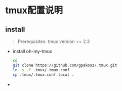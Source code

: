 # tmux配置说明

## install

> Prerequisites: tmux version >= 2.3

- install oh-my-tmux
    
    ```bash
    cd
    git clone https://github.com/gpakosz/.tmux.git
    ln -s -f .tmux/.tmux.conf
    cp .tmux/.tmux.conf.local .
    ```
- 
